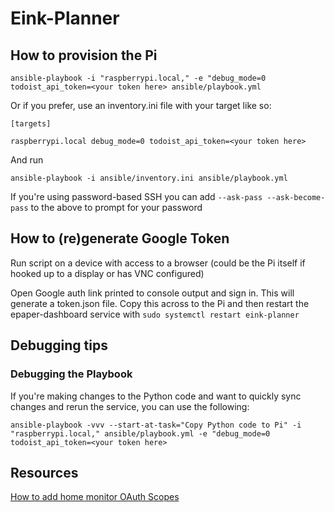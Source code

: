 # Eink-Planner

## How to provision the Pi
`ansible-playbook -i "raspberrypi.local," -e "debug_mode=0 todoist_api_token=<your token here> ansible/playbook.yml`

Or if you prefer, use an inventory.ini file with your target like so:
```
[targets]

raspberrypi.local debug_mode=0 todoist_api_token=<your token here>
```
And run 

``ansible-playbook -i ansible/inventory.ini ansible/playbook.yml``

If you're using password-based SSH you can add `--ask-pass --ask-become-pass` to the above to prompt for your password

## How to (re)generate Google Token
Run script on a device with access to a browser (could be the Pi itself if hooked up to a display or has VNC configured)

Open Google auth link printed to console output and sign in. This will generate a token.json file. Copy this across to the Pi and then restart the epaper-dashboard service with
`sudo systemctl restart eink-planner`

## Debugging tips
### Debugging the Playbook
If you're making changes to the Python code and want to quickly sync changes and rerun the service, you can use the following:

`ansible-playbook -vvv --start-at-task="Copy Python code to Pi" -i "raspberrypi.local," ansible/playbook.yml -e "debug_mode=0 todoist_api_token=<your token here>`

## Resources
[How to add home monitor OAuth Scopes](https://community.smartthings.com/t/permissions-in-defining-smartapp/213865/2)